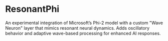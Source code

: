 # ResonantPhi
An experimental integration of Microsoft’s Phi-2 model with a custom "Wave Neuron" layer that mimics resonant neural dynamics. Adds oscillatory behavior and adaptive wave-based processing for enhanced AI responses.
